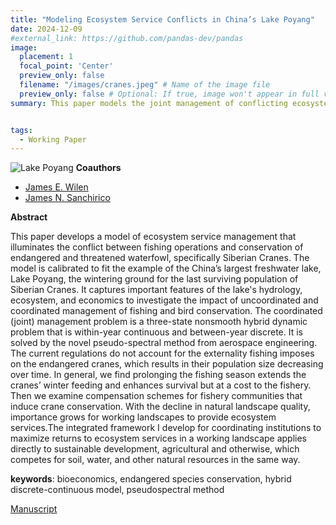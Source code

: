 ```yaml
---
title: "Modeling Ecosystem Service Conflicts in China’s Lake Poyang" 
date: 2024-12-09
#external_link: https://github.com/pandas-dev/pandas
image:
  placement: 1
  focal_point: 'Center'
  preview_only: false
  filename: "/images/cranes.jpeg" # Name of the image file
  preview_only: false # Optional: If true, image won't appear in full view
summary: This paper models the joint management of conflicting ecosystem services in working landscapes, focusing on Lake Poyang where local fishing practices affect Siberian Crane habitats.


tags:
  - Working Paper
---
```

![Lake Poyang](/images/cranes.jpeg "Siberian Cranes wintering in Lake Poyang, photo by Haiyan Zhou")
__Coauthors__
- [James E. Wilen](https://are.ucdavis.edu/people/faculty/emeriti/james-wilen/)  
- [James N. Sanchirico](https://jamesnsanchirico.com/)

__Abstract__

This paper develops a model of ecosystem service management that illuminates the conflict between fishing operations and conservation of endangered and threatened waterfowl, specifically Siberian Cranes. The model is calibrated to fit the example of the China’s largest freshwater lake, Lake Poyang, the wintering ground for the last surviving population of Siberian Cranes. It captures important features of the lake's hydrology, ecosystem, and economics to investigate the impact of uncoordinated and coordinated management of fishing and bird conservation.  The coordinated (joint) management problem is a three-state nonsmooth hybrid dynamic problem that is within-year continuous and between-year discrete. It is solved by the novel pseudo-spectral method from aerospace engineering. The current regulations do not account for the externality fishing imposes on the endangered cranes, which results in their population size decreasing over time. In general, we find prolonging the fishing season extends the cranes’ winter feeding and enhances survival but at a cost to the fishery. Then we examine compensation schemes for fishery communities that induce crane conservation. With the decline in natural landscape quality, importance grows for working landscapes to provide ecosystem services.The integrated framework I develop for coordinating institutions to maximize returns to ecosystem services in a working landscape applies directly to sustainable development, agricultural and otherwise, which competes for soil, water, and other natural resources in the same way.



__keywords__: bioeconomics, endangered species conservation, hybrid discrete-continuous model, pseudospectral method

[Manuscript](https://xiurouwu.github.io/research/lake_poyang_XW.pdf)


<!--more-->
